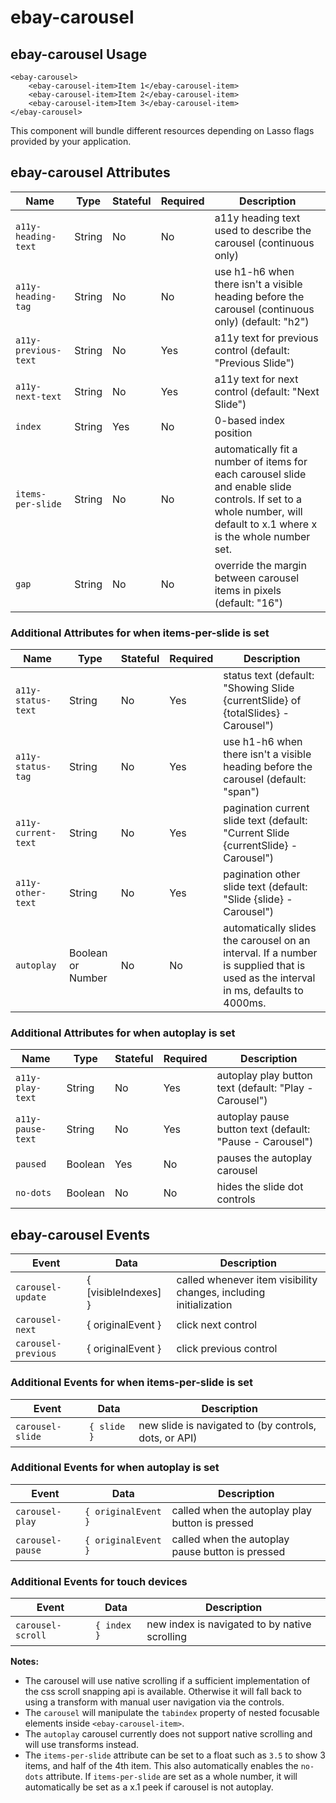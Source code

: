 # ebay-carousel

## ebay-carousel Usage

```marko
<ebay-carousel>
    <ebay-carousel-item>Item 1</ebay-carousel-item>
    <ebay-carousel-item>Item 2</ebay-carousel-item>
    <ebay-carousel-item>Item 3</ebay-carousel-item>
</ebay-carousel>
```

This component will bundle different resources depending on Lasso flags provided by your application.

## ebay-carousel Attributes

Name | Type | Stateful | Required | Description
--- | --- | --- | --- | ---
`a11y-heading-text` | String | No | No | a11y heading text used to describe the carousel (continuous only)
`a11y-heading-tag` | String | No | No | use h1-h6 when there isn't a visible heading before the carousel (continuous only) (default: "h2")
`a11y-previous-text` | String | No | Yes | a11y text for previous control (default: "Previous Slide")
`a11y-next-text` | String | No | Yes | a11y text for next control (default: "Next Slide")
`index` | String | Yes | No | 0-based index position
`items-per-slide` | String | No | No | automatically fit a number of items for each carousel slide and enable slide controls. If set to a whole number, will default to x.1 where x is the whole number set.
`gap` | String | No | No | override the margin between carousel items in pixels (default: "16")

### Additional Attributes for when items-per-slide is set

Name | Type | Stateful | Required | Description
--- | --- | --- | --- | ---
`a11y-status-text` | String | No | Yes | status text (default: "Showing Slide {currentSlide} of {totalSlides} - Carousel")
`a11y-status-tag` | String | No | Yes | use h1-h6 when there isn't a visible heading before the carousel (default: "span")
`a11y-current-text` | String | No | Yes | pagination current slide text (default: "Current Slide {currentSlide} - Carousel")
`a11y-other-text` | String | No | Yes | pagination other slide text (default: "Slide {slide} - Carousel")
`autoplay` | Boolean or Number | No | No | automatically slides the carousel on an interval. If a number is supplied that is used as the interval in ms, defaults to 4000ms.

### Additional Attributes for when autoplay is set

Name | Type | Stateful | Required | Description
--- | --- | --- | --- | ---
`a11y-play-text` | String | No | Yes | autoplay play button text (default: "Play - Carousel")
`a11y-pause-text` | String | No | Yes | autoplay pause button text (default: "Pause - Carousel")
`paused` | Boolean | Yes | No | pauses the autoplay carousel
`no-dots` | Boolean | No | No | hides the slide dot controls

## ebay-carousel Events

Event | Data | Description
--- | --- | ---
`carousel-update` | { [visibleIndexes] } | called whenever item visibility changes, including initialization
`carousel-next` | { originalEvent } | click next control
`carousel-previous` | { originalEvent } | click previous control

### Additional Events for when items-per-slide is set

Event | Data | Description
--- | --- | ---
`carousel-slide` | `{ slide }` | new slide is navigated to (by controls, dots, or API)

### Additional Events for when autoplay is set

Event | Data | Description
--- | --- | ---
`carousel-play` | `{ originalEvent }` | called when the autoplay play button is pressed
`carousel-pause` | `{ originalEvent }` | called when the autoplay pause button is pressed

### Additional Events for touch devices

Event | Data | Description
--- | --- | ---
`carousel-scroll` | `{ index }` | new index is navigated to by native scrolling

**Notes:**

* The carousel will use native scrolling if a sufficient implementation of the css scroll snapping api is available. Otherwise it will fall back to using a transform with manual user navigation via the controls.
* The `carousel` will manipulate the `tabindex` property of nested focusable elements inside `<ebay-carousel-item>`.
* The `autoplay` carousel currently does not support native scrolling and will use transforms instead.
* The `items-per-slide` attribute can be set to a float such as `3.5` to show 3 items, and half of the 4th item. This also automatically enables the `no-dots` attribute. If `items-per-slide` are set as a whole number, it will automatically be set as a x.1 peek if carousel is not autoplay.
